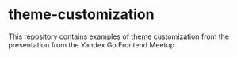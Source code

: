 # theme-customization
This repository contains examples of theme customization from the presentation from the Yandex Go Frontend Meetup
